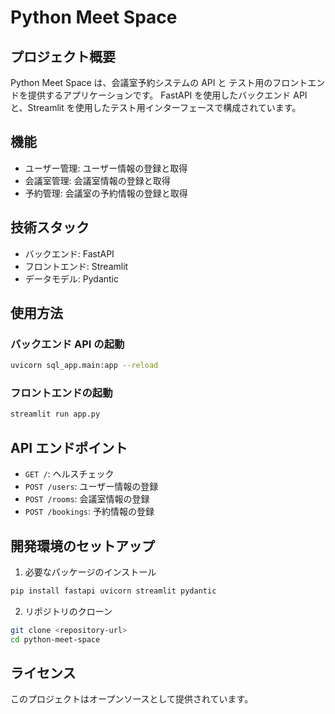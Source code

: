 # Python Meet Space

## プロジェクト概要

Python Meet Space は、会議室予約システムの API と テスト用のフロントエンドを提供するアプリケーションです。
FastAPI を使用したバックエンド API と、Streamlit を使用したテスト用インターフェースで構成されています。

## 機能

- ユーザー管理: ユーザー情報の登録と取得
- 会議室管理: 会議室情報の登録と取得
- 予約管理: 会議室の予約情報の登録と取得

## 技術スタック

- バックエンド: FastAPI
- フロントエンド: Streamlit
- データモデル: Pydantic

## 使用方法

### バックエンド API の起動

```bash
uvicorn sql_app.main:app --reload
```

### フロントエンドの起動

```bash
streamlit run app.py
```

## API エンドポイント

- `GET /`: ヘルスチェック
- `POST /users`: ユーザー情報の登録
- `POST /rooms`: 会議室情報の登録
- `POST /bookings`: 予約情報の登録

## 開発環境のセットアップ

1. 必要なパッケージのインストール

```bash
pip install fastapi uvicorn streamlit pydantic
```

2. リポジトリのクローン

```bash
git clone <repository-url>
cd python-meet-space
```

## ライセンス

このプロジェクトはオープンソースとして提供されています。
